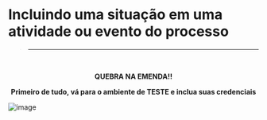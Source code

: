 # Incluindo uma situação em uma atividade ou evento do processo
> ---------------------------------------------------
<br>

<p align = "center">
    <strong> QUEBRA NA EMENDA!! </strong> 
</p>

<p align = "center">
    <strong> Primeiro de tudo, vá para o ambiente de TESTE e inclua suas credenciais </strong> 
</p>

![image]()




